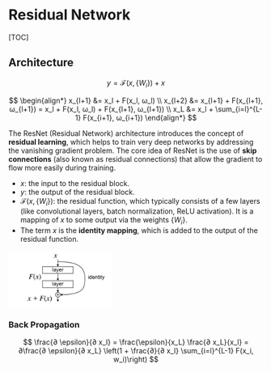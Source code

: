# Residual Network

[TOC]

## Architecture

$$
y = \mathcal{F}(x, \{W_i\}) + x
$$

$$
\begin{align*}
x_{l+1} &= x_l + F(x_l, ω_l)  \\
x_{l+2} &= x_{l+1} + F(x_{l+1}, ω_{l+1}) = x_l + F(x_l, ω_l) + F(x_{l+1}, ω_{l+1})  \\
x_L &= x_l + \sum_{i=l}^{L-1} F(x_{i+1}, ω_{i+1})
\end{align*}
$$

The ResNet (Residual Network) architecture introduces the concept of **residual learning**, which helps to train very deep networks by addressing the vanishing gradient problem. The core idea of ResNet is the use of **skip connections** (also known as residual connections) that allow the gradient to flow more easily during training.

- $x$: the input to the residual block.
- $y$: the output of the residual block.
- $\mathcal{F}(x, \{W_i\})$: the residual function, which typically consists of a few layers (like convolutional layers, batch normalization, ReLU activation). It is a mapping of $x$ to some output via the weights $\{W_i\}$.
- The term $x$ is the **identity mapping**, which is added to the output of the residual function.

<img src="./assets/ResBlock.png" alt="ResBlock" style="zoom: 20%;" />

### Back Propagation
$$
\frac{∂ \epsilon}{∂ x_l} = \frac{\epsilon}{x_L} \frac{∂ x_L}{x_l} = ∂\frac{∂ \epsilon}{∂ x_L} \left(1 + \frac{∂}{∂ x_l} \sum_{i=l}^{L-1} F(x_i, w_i)\right)
$$
